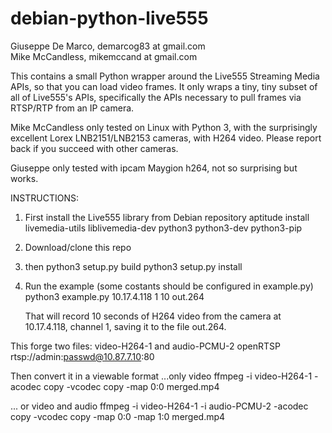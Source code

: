 # debian-python-live555

Giuseppe De Marco, demarcog83 at gmail.com</br>
Mike McCandless, mikemccand at gmail.com</br>

This contains a small Python wrapper around the Live555 Streaming
Media APIs, so that you can load video frames.  It only wraps a tiny,
tiny subset of all of Live555's APIs, specifically the APIs necessary
to pull frames via RTSP/RTP from an IP camera.

Mike McCandless only tested on Linux with Python 3, with the surprisingly
excellent Lorex LNB2151/LNB2153 cameras, with H264 video.  Please
report back if you succeed with other cameras.

Giuseppe only tested with ipcam Maygion h264, not so surprising but works.

INSTRUCTIONS:

  1. First install the Live555 library from Debian repository
     aptitude install livemedia-utils liblivemedia-dev python3 python3-dev python3-pip
  
  2. Download/clone this repo

  3. then
     python3 setup.py build
     python3 setup.py install

  4. Run the example (some costants should be configured in example.py)
     python3 example.py 10.17.4.118 1 10 out.264
    
     That will record 10 seconds of H264 video from the camera at
     10.17.4.118, channel 1, saving it to the file out.264.

This forge two files: video-H264-1 and audio-PCMU-2 
openRTSP  rtsp://admin:passwd@10.87.7.10:80

Then convert it in a viewable format
...only video
ffmpeg -i video-H264-1  -acodec copy -vcodec copy -map 0:0  merged.mp4

... or video and audio
ffmpeg -i video-H264-1 -i audio-PCMU-2 -acodec copy -vcodec copy -map 0:0 -map 1:0 merged.mp4
